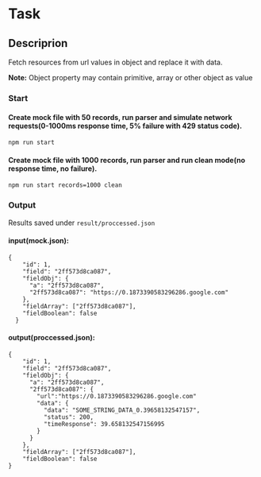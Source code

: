# Task

## Descriprion

Fetch resources from url values in object and replace it with data.

**Note:** Object property may contain primitive, array or other object as value

### Start

#### Create mock file with 50 records, run parser and simulate network requests(0-1000ms response time, 5% failure with 429 status code).

`npm run start`

#### Create mock file with 1000 records, run parser and run clean mode(no response time, no failure).

`npm run start records=1000 clean`

### Output

Results saved under `result/proccessed.json`

#### input(mock.json):

```
{
    "id": 1,
    "field": "2ff573d8ca087",
    "fieldObj": {
      "a": "2ff573d8ca087",
      "2ff573d8ca087": "https://0.1873390583296286.google.com"
    },
    "fieldArray": ["2ff573d8ca087"],
    "fieldBoolean": false
  }
```

#### output(proccessed.json):

```
{
    "id": 1,
    "field": "2ff573d8ca087",
    "fieldObj": {
      "a": "2ff573d8ca087",
      "2ff573d8ca087": {
        "url":"https://0.1873390583296286.google.com"
        "data": {
          "data": "SOME_STRING_DATA_0.39658132547157",
          "status": 200,
          "timeResponse": 39.658132547156995
        }
      }
    },
    "fieldArray": ["2ff573d8ca087"],
    "fieldBoolean": false
}
```
